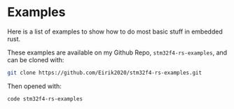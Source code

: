 # Examples
Here is a list of examples to show how to do most basic stuff in embedded rust.

These examples are available on my Github Repo, `stm32f4-rs-examples`, and can be cloned with:
```sh
git clone https://github.com/Eirik2020/stm32f4-rs-examples.git
```

Then opened with:
```sh
code stm32f4-rs-examples
```